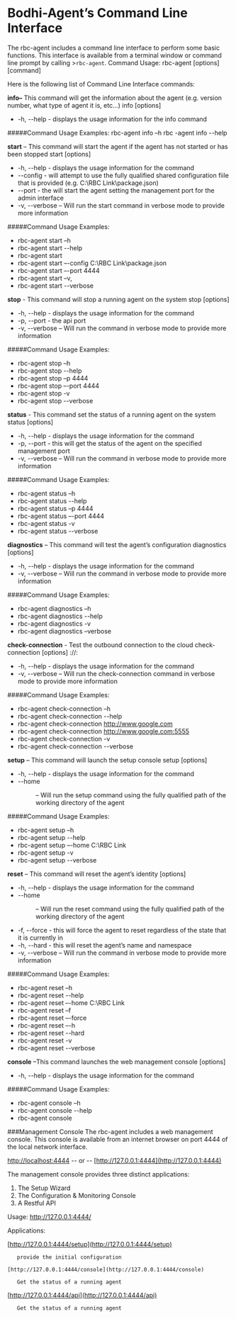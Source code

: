 Bodhi-Agent’s Command Line Interface
=====================

The rbc-agent includes a command line interface to perform some basic functions.
This interface is available from a terminal window or command line prompt by calling  >`rbc-agent`.
Command Usage: rbc-agent [options] [command]

Here is the following list of Command Line Interface commands:

**info–** This command will get the information about the agent (e.g. version number, what type of agent it is, etc…)
info [options]
* -h, --help - displays the usage information for the info command

#####Command Usage Examples:
rbc-agent info –h
rbc -agent info --help

**start** – This command will start the agent if the agent has not started or has been stopped
start [options]
* -h, --help - displays the usage information for the command
* --config <file> - will attempt to use the fully qualified shared configuration fiile that is provided (e.g. C:\RBC Link\package.json)
* --port <port> - the will start the agent setting the management port for the admin interface
* -v, --verbose – Will run the start command in verbose mode to provide more information

#####Command Usage Examples:
* rbc-agent start –h
* rbc-agent start --help
* rbc-agent start
* rbc-agent start –-config C:\RBC Link\package.json
* rbc-agent start –-port 4444
* rbc-agent start –v,
* rbc-agent start --verbose

**stop** - This command will stop a running agent on the system
 stop [options]
* -h, --help - displays the usage information for the command
* -p, --port <port> - the api port
* -v, --verbose – Will run the command in verbose mode to provide more information

#####Command Usage Examples:
* rbc-agent stop –h
* rbc-agent stop --help
* rbc-agent stop –p 4444
* rbc-agent stop –-port 4444
* rbc-agent stop -v
* rbc-agent stop --verbose

**status**   - This command set the status of a running agent on the system
status [options]
* -h, --help - displays the usage information for the command
* -p, --port <port> - this will get the status of the agent on the specified management port
* -v, --verbose – Will run the command in verbose mode to provide more information

#####Command Usage Examples:
* rbc-agent status –h
* rbc-agent status --help
* rbc-agent status –p 4444
* rbc-agent status –-port 4444
* rbc-agent status -v
* rbc-agent status --verbose

**diagnostics** – This command will test the agent’s configuration
diagnostics [options]
* -h, --help - displays the usage information for the command
* -v, --verbose – Will run the command in verbose mode to provide more information

#####Command Usage Examples:
* rbc-agent diagnostics –h
* rbc-agent diagnostics --help
* rbc-agent diagnostics -v
* rbc-agent diagnostics –verbose

**check-connection** - Test the outbound connection to the cloud
check-connection [options] <scheme>://<host>:<post>
* -h, --help - displays the usage information for the command
* -v, --verbose – Will run the check-connection command in verbose mode to provide more information

#####Command Usage Examples:
* rbc-agent check-connection –h
* rbc-agent check-connection --help
* rbc-agent check-connection http://www.google.com
* rbc-agent check-connection http://www.google.com:5555
* rbc-agent check-connection -v
* rbc-agent check-connection --verbose

**setup** – This command will launch the setup console
setup [options]
* -h, --help - displays the usage information for the command
* --home <dir> – Will run the setup command using the fully qualified path of the working directory of the agent

#####Command Usage Examples:
* rbc-agent setup –h
* rbc-agent setup --help
* rbc-agent setup –-home C:\RBC Link
* rbc-agent setup -v
* rbc-agent setup --verbose

**reset** – This command will reset the agent’s identity
[options]
* -h, --help - displays the usage information for the command
* --home <dir> – Will run the reset command using the fully qualified path of the working directory of the agent
* -f, --force - this will force the agent to reset regardless of the state that it is currently in
* -h, --hard - this will reset the agent’s name and namespace
* -v, --verbose – Will run the command in verbose mode to provide more information

#####Command Usage Examples:
* rbc-agent reset –h
* rbc-agent reset --help
* rbc-agent reset –-home C:\RBC Link
* rbc-agent reset –f
* rbc-agent reset –-force
* rbc-agent reset –-h
* rbc-agent reset --hard
* rbc-agent reset -v
* rbc-agent reset --verbose

**console** –This command launches the web management console
[options]
* -h, --help - displays the usage information for the command

#####Command Usage Examples:
* rbc-agent console –h
* rbc-agent console --help
* rbc-agent console

###Management Console
The rbc-agent includes a web management console. This console is available from an internet browser on port 4444 of the local network interface.

[http://localhost:4444](http://localhost:4444)    -- or --    [http://127.0.0.1:4444](http://127.0.0.1:4444)

The management console provides three distinct applications:

1. The Setup Wizard
2. The Configuration & Monitoring Console
3. A Restful API
 
Usage: [http://127.0.0.1:4444/<app>](http://127.0.0.1:4444/<app>)

   Applications:
   
   [http://127.0.0.1:4444/setup](http://127.0.0.1:4444/setup)
   
       provide the initial configuration
       
    [http://127.0.0.1:4444/console](http://127.0.0.1:4444/console)
    
       Get the status of a running agent
       
   [http://127.0.0.1:4444/api](http://127.0.0.1:4444/api)
   
       Get the status of a running agent
       
